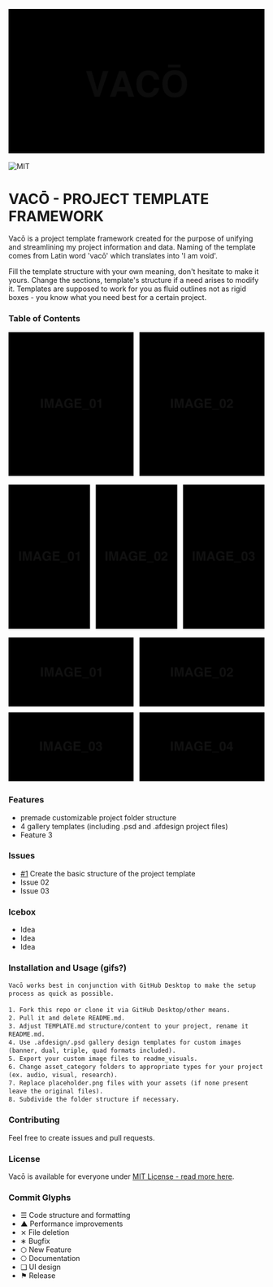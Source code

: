 ![Project Banner](/assets/readme_visuals/example-banner.png)

![MIT](https://joshavanier.github.io/badges/svg/mit.svg)

# VACŌ - PROJECT TEMPLATE FRAMEWORK
Vacō is a project template framework created for the purpose of unifying and streamlining my project information and data. Naming of the template comes from Latin word 'vacō' which translates into 'I am void'. 

Fill the template structure with your own meaning, don't hesitate to make it yours. Change the sections, template's structure if a need arises to modify it. Templates are supposed to work for you as fluid outlines not as rigid boxes - you know what you need best for a certain project.

### Table of Contents

![GALLERY QUAD](/assets/readme_visuals/example-dual-gallery.png)

![GALLERY QUAD](/assets/readme_visuals/example-triple-gallery.png)

![GALLERY QUAD](/assets/readme_visuals/example-quad-gallery.png)

### Features
+ premade customizable project folder structure 
+ 4 gallery templates (including .psd and .afdesign project files)
+ Feature 3

### Issues
+ [#1](https://github.com/mothnode/vaco/issues/1) Create the basic structure of the project template
+ Issue 02
+ Issue 03

### Icebox
+ Idea
+ Idea
+ Idea

### Installation and Usage (gifs?)
```
Vacō works best in conjunction with GitHub Desktop to make the setup process as quick as possible. 

1. Fork this repo or clone it via GitHub Desktop/other means.
2. Pull it and delete README.md.
3. Adjust TEMPLATE.md structure/content to your project, rename it README.md.
4. Use .afdesign/.psd gallery design templates for custom images (banner, dual, triple, quad formats included).
5. Export your custom image files to readme_visuals.
6. Change asset_category folders to appropriate types for your project (ex. audio, visual, research).
7. Replace placeholder.png files with your assets (if none present leave the original files).
8. Subdivide the folder structure if necessary.
```

### Contributing
Feel free to create issues and pull requests.

### License
Vacō is available for everyone under [MIT License - read more here](https://github.com/mothnode/vaco/blob/master/LICENSE.md).

### Commit Glyphs

+ ☰ Code structure and formatting
+ ▲ Performance improvements
+ ⨯ File deletion
+ ∗ Bugfix
+ ⬡ New Feature
+ ⎔ Documentation
+ ❑ UI design
+ ⚑ Release


